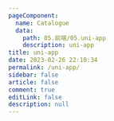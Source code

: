 ```yaml
---
pageComponent:
  name: Catalogue
  data: 
    path: 05.前端/05.uni-app
    description: uni-app
title: uni-app
date: 2023-02-26 22:10:34
permalink: /uni-app/
sidebar: false
article: false
comment: true
editLink: false
description: null
---
```


